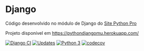 # Django
Código desenvolvido no módulo de Django do [Site Python Pro](https://www.python.pro.br)

Projeto disponível em https://pythondjangomu.herokuapp.com/

[![Django CI](https://github.com/mateuslourenco/curso-django-ubuntu/actions/workflows/django.yml/badge.svg)](https://github.com/mateuslourenco/curso-django-ubuntu/actions/workflows/django.yml)
[![Updates](https://pyup.io/repos/github/mateuslourenco/django/shield.svg)](https://pyup.io/repos/github/mateuslourenco/django/)
[![Python 3](https://pyup.io/repos/github/mateuslourenco/django/python-3-shield.svg)](https://pyup.io/repos/github/mateuslourenco/django/)
[![codecov](https://codecov.io/gh/mateuslourenco/django/branch/main/graph/badge.svg?token=XGBKVRNKJQ)](https://codecov.io/gh/mateuslourenco/django)
